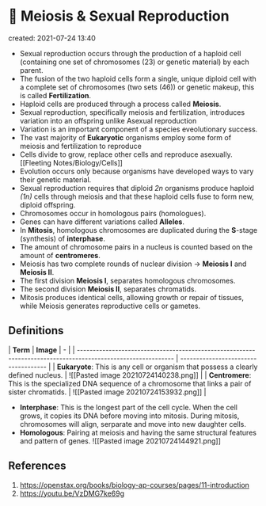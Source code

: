 # 🧬 Meiosis & Sexual Reproduction
created: 2021-07-24 13:40
* Sexual reproduction occurs through the production of a haploid cell (containing one set of chromosomes (23) or genetic material) by each parent.
* The fusion of the two haploid cells form a single, unique diploid cell with a complete set of chromosomes (two sets (46)) or genetic makeup, this is called **Fertilization**.
* Haploid cells are produced through a process called **Meiosis**.
* Sexual reproduction, specifically meiosis and fertilization, introduces variation into an offspring unlike Asexual reproduction
* Variation is an important component of a species eveolutionary success.
* The vast majority of **Eukaryotic** organisms employ some form of meiosis and fertilization to reproduce
* Cells divide to grow, replace other cells and reproduce asexually. [[Fleeting Notes/Biology/Cells]]
* Evolution occurs only because organisms have developed ways to vary their genetic material.
* Sexual reproduction requires that diploid *2n* organisms produce haploid *(1n)* cells through meiosis and that these haploid cells fuse to form new, diploid offspring.
* Chromosomes occur in homologous pairs (homologues).
* Genes can have different variations called **Alleles**.
* In **Mitosis**, homologous chromosomes are duplicated during the **S**-stage (synthesis) of **interphase**.
* The amount of chromosome pairs in a nucleus is counted based on the amount of **centromeres**.
* Meiosis has two complete rounds of nuclear division -> **Meiosis I** and **Meiosis II**. 
* The first division **Meiosis I**, separates homologous chromosomes.
* The second division **Meiosis II**, separates chromatids.
* Mitosis produces identical cells, allowing growth or repair of tissues, while Meiosis generates reproductive cells or gametes.

## Definitions
| **Term** | **Image**                                                                                                             | -                                    |
| ------------------------------------------------------------------------------------------------------------ | ------------------------------------ |
| **Eukaryote**: This is any cell or organism that possess a clearly defined nucleus.                          | ![[Pasted image 20210724140238.png]] |
| **Centromere**: This is the specialized DNA sequence of a chromosome that links a pair of sister chromatids. | ![[Pasted image 20210724153932.png]] |
* **Interphase**: This is the longest part of the cell cycle. When the cell grows, it copies its DNA before moving into mitosis. During mitosis, chromosomes will align, serparate and move into new daughter cells.
*  **Homologous**: Pairing at meiosis and having the same structural features and pattern of genes. ![[Pasted image 20210724144921.png]] 


## References
1. https://openstax.org/books/biology-ap-courses/pages/11-introduction
2. https://youtu.be/VzDMG7ke69g